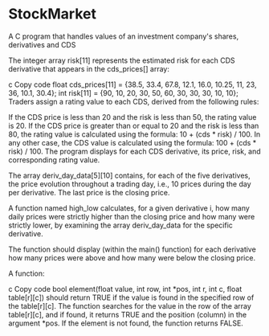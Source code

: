 # StockMarket
A C program that handles values of an investment company's shares, derivatives and CDS

The integer array risk[11] represents the estimated risk for each CDS derivative that appears in the cds_prices[] array:

c
Copy code
float cds_prices[11] = {38.5, 33.4, 67.8, 12.1, 16.0, 10.25, 11, 23, 36, 10.1, 30.4};
int risk[11] = {90, 10, 20, 30, 50, 60, 30, 30, 30, 10, 10};
Traders assign a rating value to each CDS, derived from the following rules:

If the CDS price is less than 20 and the risk is less than 50, the rating value is 20.
If the CDS price is greater than or equal to 20 and the risk is less than 80, the rating value is calculated using the formula: 10 + (cds * risk) / 100.
In any other case, the CDS value is calculated using the formula: 100 + (cds * risk) / 100.
The program displays for each CDS derivative, its price, risk, and corresponding rating value.

The array deriv_day_data[5][10] contains, for each of the five derivatives, the price evolution throughout a trading day, i.e., 10 prices during the day per derivative. The last price is the closing price.

A function named high_low calculates, for a given derivative i, how many daily prices were strictly higher than the closing price and how many were strictly lower, by examining the array deriv_day_data for the specific derivative.

The function should display (within the main() function) for each derivative how many prices were above and how many were below the closing price.

A function:

c
Copy code
bool element(float value, int row, int *pos, int r, int c, float table[r][c])
should return TRUE if the value is found in the specified row of the table[r][c]. The function searches for the value in the row of the array table[r][c], and if found, it returns TRUE and the position (column) in the argument *pos. If the element is not found, the function returns FALSE.

